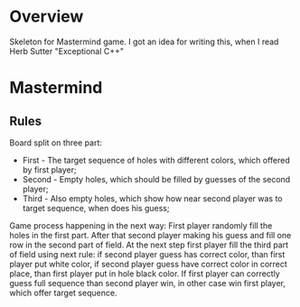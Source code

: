 # Overview
Skeleton for Mastermind game. I got an idea for writing this, when I read
Herb Sutter "Exceptional C++"

# Mastermind
## Rules
Board split on three part:
- First - The target sequence of holes with different colors, which offered by first player;
- Second - Empty holes, which should be filled by guesses of the second player;
- Third - Also empty holes, which show how near second player was to target sequence, when does his guess;

Game process happening in the next way:
First player randomly fill the holes in the first part. After that second player making his guess and fill one row in the second part of field. At the next step first player fill the third part of field using next rule: if second player guess has correct color, than first player put white color, if second player guess have correct color in correct place, than first player put in hole black color. If first player can correctly guess full sequence than second player win, in other case win first player, which offer target sequence.
